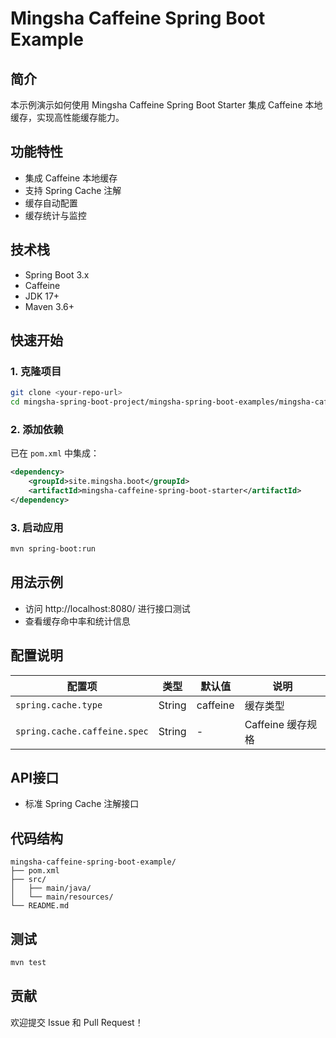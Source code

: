 # Mingsha Caffeine Spring Boot Example

## 简介

本示例演示如何使用 Mingsha Caffeine Spring Boot Starter 集成 Caffeine 本地缓存，实现高性能缓存能力。

## 功能特性

- 集成 Caffeine 本地缓存
- 支持 Spring Cache 注解
- 缓存自动配置
- 缓存统计与监控

## 技术栈

- Spring Boot 3.x
- Caffeine
- JDK 17+
- Maven 3.6+

## 快速开始

### 1. 克隆项目

```bash
git clone <your-repo-url>
cd mingsha-spring-boot-project/mingsha-spring-boot-examples/mingsha-caffeine-spring-boot-example
```

### 2. 添加依赖

已在 `pom.xml` 中集成：

```xml
<dependency>
    <groupId>site.mingsha.boot</groupId>
    <artifactId>mingsha-caffeine-spring-boot-starter</artifactId>
</dependency>
```

### 3. 启动应用

```bash
mvn spring-boot:run
```

## 用法示例

- 访问 http://localhost:8080/ 进行接口测试
- 查看缓存命中率和统计信息

## 配置说明

| 配置项 | 类型 | 默认值 | 说明 |
|--------|------|--------|------|
| `spring.cache.type` | String | caffeine | 缓存类型 |
| `spring.cache.caffeine.spec` | String | - | Caffeine 缓存规格 |

## API接口

- 标准 Spring Cache 注解接口

## 代码结构

```
mingsha-caffeine-spring-boot-example/
├── pom.xml
├── src/
│   ├── main/java/
│   └── main/resources/
└── README.md
```

## 测试

```bash
mvn test
```

## 贡献

欢迎提交 Issue 和 Pull Request！ 